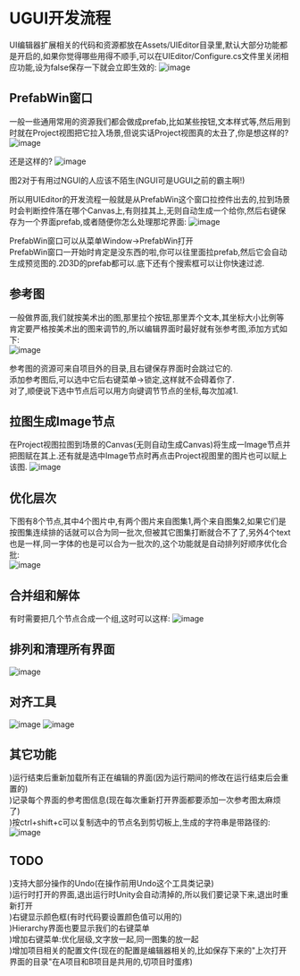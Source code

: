 # UGUI开发流程

UI编辑器扩展相关的代码和资源都放在Assets/UIEditor目录里,默认大部分功能都是开启的,如果你觉得哪些用得不顺手,可以在UIEditor/Configure.cs文件里关闭相应功能,设为false保存一下就会立即生效的:
![image](https://github.com/BalckCat/UIEditor/blob/master/Picture/img_1.png)


## PrefabWin窗口

一般一些通用常用的资源我们都会做成prefab,比如某些按钮,文本样式等,然后用到时就在Project视图把它拉入场景,但说实话Project视图真的太丑了,你是想这样的?
![image](https://github.com/BalckCat/UIEditor/blob/master/Picture/img_2.png)

还是这样的?
![image](https://github.com/BalckCat/UIEditor/blob/master/Picture/img_3.png)

图2对于有用过NGUI的人应该不陌生(NGUI可是UGUI之前的霸主啊!)

所以用UIEditor的开发流程一般就是从PrefabWin这个窗口拉控件出去的,拉到场景时会判断控件落在哪个Canvas上,有则挂其上,无则自动生成一个给你,然后右键保存为一个界面prefab,或者随便你怎么处理那坨界面:
![image](https://github.com/BalckCat/UIEditor/blob/master/Picture/prefab%20win.gif)

PrefabWin窗口可以从菜单Window-&gt;PrefabWin打开  
PrefabWin窗口一开始时肯定是没东西的啦,你可以往里面拉prefab,然后它会自动生成预览图的.2D3D的prefab都可以.底下还有个搜索框可以让你快速过滤.  

## 参考图

一般做界面,我们就按美术出的图,那里拉个按钮,那里弄个文本,其坐标大小比例等肯定要严格按美术出的图来调节的,所以编辑界面时最好就有张参考图,添加方式如下:  
![image](https://github.com/BalckCat/UIEditor/blob/master/Picture/consult%20pic.gif)

参考图的资源可来自项目外的目录,且右键保存界面时会跳过它的.  
添加参考图后,可以选中它后右键菜单-&gt;锁定,这样就不会碍着你了.  
对了,顺便说下选中节点后可以用方向键调节节点的坐标,每次加减1.  

## 拉图生成Image节点

在Project视图拉图到场景的Canvas(无则自动生成Canvas)将生成一Image节点并把图赋在其上.还有就是选中Image节点时再点击Project视图里的图片也可以赋上该图.
![image](https://github.com/BalckCat/UIEditor/blob/master/Picture/drag%20pic.gif)

## 优化层次
下图有8个节点,其中4个图片中,有两个图片来自图集1,两个来自图集2,如果它们是按图集连续排的话就可以合为同一批次,但被其它图集打断就合不了了,另外4个text也是一样,同一字体的也是可以合为一批次的,这个功能就是自动排列好顺序优化合批:  
![image](https://github.com/BalckCat/UIEditor/blob/master/Picture/optimize_depth_for_batch_draw.gif)  

## 合并组和解体

有时需要把几个节点合成一个组,这时可以这样:
![image](https://github.com/BalckCat/UIEditor/blob/master/Picture/make%20group.gif)


## 排列和清理所有界面

![image](https://github.com/BalckCat/UIEditor/blob/master/Picture/sort%20and%20clean.gif)

## 对齐工具

![image](https://github.com/BalckCat/UIEditor/blob/master/Picture/img_4.png)
![image](https://github.com/BalckCat/UIEditor/blob/master/Picture/align%20tool.gif)


## 其它功能
)运行结束后重新加载所有正在编辑的界面(因为运行期间的修改在运行结束后会重置的)  
)记录每个界面的参考图信息(现在每次重新打开界面都要添加一次参考图太麻烦了)  
)按ctrl+shift+c可以复制选中的节点名到剪切板上,生成的字符串是带路径的:
![image](https://github.com/BalckCat/UIEditor/blob/master/Picture/img_5.png)


## TODO  
)支持大部分操作的Undo(在操作前用Undo这个工具类记录)  
)运行时打开的界面,退出运行时Unity会自动清掉的,所以我们要记录下来,退出时重新打开  
)右键显示颜色框(有时代码要设置颜色值可以用的)  
)Hierarchy界面也要显示我们的右键菜单  
)增加右键菜单:优化层级,文字放一起,同一图集的放一起  
)增加项目相关的配置文件(现在的配置是编辑器相关的,比如保存下来的"上次打开界面的目录"在A项目和B项目是共用的,切项目时蛋疼)  




